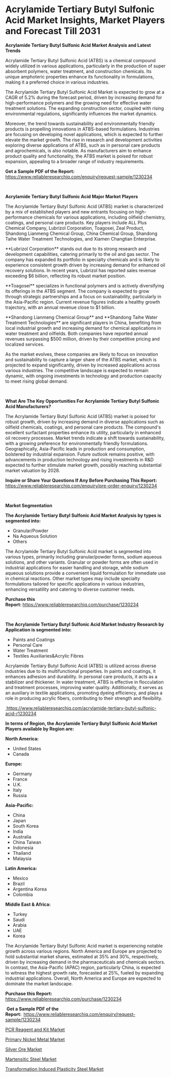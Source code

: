 <p><h1>Acrylamide Tertiary Butyl Sulfonic Acid Market Insights, Market Players and Forecast Till 2031</h1></p><p><strong>Acrylamide Tertiary Butyl Sulfonic Acid Market Analysis and Latest Trends</strong></p>
<p><p>Acrylamide Tertiary Butyl Sulfonic Acid (ATBS) is a chemical compound widely utilized in various applications, particularly in the production of super absorbent polymers, water treatment, and construction chemicals. Its unique amphoteric properties enhance its functionality in formulations, making it a preferred choice in various industries.</p><p>The Acrylamide Tertiary Butyl Sulfonic Acid Market is expected to grow at a CAGR of 5.2% during the forecast period, driven by increasing demand for high-performance polymers and the growing need for effective water treatment solutions. The expanding construction sector, coupled with rising environmental regulations, significantly influences the market dynamics. </p><p>Moreover, the trend towards sustainability and environmentally friendly products is propelling innovations in ATBS-based formulations. Industries are focusing on developing novel applications, which is expected to further elevate the market growth. The rise in research and development activities exploring diverse applications of ATBS, such as in personal care products and agrochemicals, is also notable. As manufacturers aim to enhance product quality and functionality, the ATBS market is poised for robust expansion, appealing to a broader range of industry requirements.</p></p>
<p><strong>Get a Sample PDF of the Report:&nbsp;</strong> <a href="https://www.reliableresearchiq.com/enquiry/request-sample/1230234?utm_campaign=1137&utm_medium=2&utm_source=Github&utm_content=ia&utm_term=10112024&utm_id=acrylamide-tertiary-butyl-sulfonic-acid">https://www.reliableresearchiq.com/enquiry/request-sample/1230234</a></p>
<p>&nbsp;</p>
<p><strong>Acrylamide Tertiary Butyl Sulfonic Acid Major Market Players</strong></p>
<p><p>The Acrylamide Tertiary Butyl Sulfonic Acid (ATBS) market is characterized by a mix of established players and new entrants focusing on high-performance chemicals for various applications, including oilfield chemistry, coatings, and personal care products. Key players include ALL Plus Chemical Company, Lubrizol Corporation, Toagosei, Zeal Product, Shandong Lianmeng Chemical Group, China Chemical Group, Shandong Taihe Water Treatment Technologies, and Xiamen Changtian Enterprise.</p><p>**Lubrizol Corporation** stands out due to its strong research and development capabilities, catering primarily to the oil and gas sector. The company has expanded its portfolio in specialty chemicals and is likely to experience consistent growth driven by increasing demand for enhanced oil recovery solutions. In recent years, Lubrizol has reported sales revenue exceeding $6 billion, reflecting its robust market position.</p><p>**Toagosei** specializes in functional polymers and is actively diversifying its offerings in the ATBS segment. The company is expected to grow through strategic partnerships and a focus on sustainability, particularly in the Asia-Pacific region. Current revenue figures indicate a healthy growth trajectory, with an annual revenue close to $1 billion.</p><p>**Shandong Lianmeng Chemical Group** and **Shandong Taihe Water Treatment Technologies** are significant players in China, benefiting from local industrial growth and increasing demand for chemical applications in water treatment and oilfields. Both companies have reported annual revenues surpassing $500 million, driven by their competitive pricing and localized services.</p><p>As the market evolves, these companies are likely to focus on innovation and sustainability to capture a larger share of the ATBS market, which is projected to expand significantly, driven by increased applications across various industries. The competitive landscape is expected to remain dynamic, with ongoing investments in technology and production capacity to meet rising global demand.</p></p>
<p>&nbsp;</p>
<p><strong>What Are The Key Opportunities For Acrylamide Tertiary Butyl Sulfonic Acid Manufacturers?</strong></p>
<p><p>The Acrylamide Tertiary Butyl Sulfonic Acid (ATBS) market is poised for robust growth, driven by increasing demand in diverse applications such as oilfield chemicals, coatings, and personal care products. The compound's excellent surfactant properties enhance its utility, particularly in enhanced oil recovery processes. Market trends indicate a shift towards sustainability, with a growing preference for environmentally friendly formulations. Geographically, Asia-Pacific leads in production and consumption, bolstered by industrial expansion. Future outlook remains positive, with advancements in production technology and rising investments in R&D expected to further stimulate market growth, possibly reaching substantial market valuation by 2028.</p></p>
<p><strong>Inquire or Share Your Questions If Any Before Purchasing This Report:</strong> <a href="https://www.reliableresearchiq.com/enquiry/pre-order-enquiry/1230234?utm_campaign=1137&utm_medium=2&utm_source=Github&utm_content=ia&utm_term=10112024&utm_id=acrylamide-tertiary-butyl-sulfonic-acid">https://www.reliableresearchiq.com/enquiry/pre-order-enquiry/1230234</a></p>
<p>&nbsp;</p>
<p><strong>Market Segmentation</strong></p>
<p><strong>The Acrylamide Tertiary Butyl Sulfonic Acid Market Analysis by types is segmented into:</strong></p>
<p><ul><li>Granular/Powder</li><li>Na Aqueous Solution</li><li>Others</li></ul></p>
<p><p>The Acrylamide Tertiary Butyl Sulfonic Acid market is segmented into various types, primarily including granular/powder forms, sodium aqueous solutions, and other variants. Granular or powder forms are often used in industrial applications for easier handling and storage, while sodium aqueous solutions provide a convenient liquid formulation for immediate use in chemical reactions. Other market types may include specialty formulations tailored for specific applications in various industries, enhancing versatility and catering to diverse customer needs.</p></p>
<p><strong>Purchase this Report:&nbsp;</strong><a href="https://www.reliableresearchiq.com/purchase/1230234?utm_campaign=1137&utm_medium=2&utm_source=Github&utm_content=ia&utm_term=10112024&utm_id=acrylamide-tertiary-butyl-sulfonic-acid">https://www.reliableresearchiq.com/purchase/1230234</a></p>
<p>&nbsp;</p>
<p><strong>The Acrylamide Tertiary Butyl Sulfonic Acid Market Industry Research by Application is segmented into:</strong></p>
<p><ul><li>Paints and Coatings</li><li>Personal Care</li><li>Water Treatment</li><li>Textiles Auxiliaries&Acrylic Fibres</li></ul></p>
<p><p>Acrylamide Tertiary Butyl Sulfonic Acid (ATBS) is utilized across diverse industries due to its multifunctional properties. In paints and coatings, it enhances adhesion and durability. In personal care products, it acts as a stabilizer and thickener. In water treatment, ATBS is effective in flocculation and treatment processes, improving water quality. Additionally, it serves as an auxiliary in textile applications, promoting dyeing efficiency, and plays a role in producing acrylic fibers, contributing to their strength and flexibility.</p></p>
<p><a href="https://www.reliableresearchiq.com/acrylamide-tertiary-butyl-sulfonic-acid-r1230234?utm_campaign=1137&utm_medium=2&utm_source=Github&utm_content=ia&utm_term=10112024&utm_id=acrylamide-tertiary-butyl-sulfonic-acid">&nbsp;https://www.reliableresearchiq.com/acrylamide-tertiary-butyl-sulfonic-acid-r1230234</a></p>
<p><strong>In terms of Region, the Acrylamide Tertiary Butyl Sulfonic Acid Market Players available by Region are:</strong></p>
<p>
    <p> <strong> North America: </strong>
        <ul>
            <li>United States</li>
            <li>Canada</li>
        </ul>
        </p> 
    <p> <strong> Europe: </strong>
        <ul>
            <li>Germany</li>
            <li>France</li>
            <li>U.K.</li>
            <li>Italy</li>
            <li>Russia</li>
        </ul>
        </p> 
    <p> <strong> Asia-Pacific: </strong>
        <ul>
            <li>China</li>
            <li>Japan</li>
            <li>South Korea</li>
            <li>India</li>
            <li>Australia</li>
            <li>China Taiwan</li>
            <li>Indonesia</li>
            <li>Thailand</li>
            <li>Malaysia</li>
        </ul>
        </p> 
    <p> <strong> Latin America: </strong>
        <ul>
            <li>Mexico</li>
            <li>Brazil</li>
            <li>Argentina Korea</li>
            <li>Colombia</li>
        </ul>
        </p> 
    <p> <strong> Middle East & Africa: </strong>
        <ul>
            <li>Turkey</li>
            <li>Saudi</li>
            <li>Arabia</li>
            <li>UAE</li>
            <li>Korea</li>
        </ul>
    </p>
    </p>
<p><p>The Acrylamide Tertiary Butyl Sulfonic Acid market is experiencing notable growth across various regions. North America and Europe are projected to hold substantial market shares, estimated at 35% and 30%, respectively, driven by increasing demand in the pharmaceuticals and chemicals sectors. In contrast, the Asia-Pacific (APAC) region, particularly China, is expected to witness the highest growth rate, forecasted at 25%, fueled by expanding industrial applications. Overall, North America and Europe are expected to dominate the market landscape.</p></p>
<p><strong>Purchase this Report: </strong><a href="https://www.reliableresearchiq.com/purchase/1230234?utm_campaign=1137&utm_medium=2&utm_source=Github&utm_content=ia&utm_term=10112024&utm_id=acrylamide-tertiary-butyl-sulfonic-acid">https://www.reliableresearchiq.com/purchase/1230234</a></p>
<p>&nbsp;<strong>Get a Sample PDF of the Report:&nbsp;&nbsp;</strong><a href="https://www.reliableresearchiq.com/enquiry/request-sample/1230234?utm_campaign=1137&utm_medium=2&utm_source=Github&utm_content=ia&utm_term=10112024&utm_id=acrylamide-tertiary-butyl-sulfonic-acid">https://www.reliableresearchiq.com/enquiry/request-sample/1230234</a></p>
<p><strong></strong></p>
<p><p><a href="https://issuu.com/reportprime-2/docs/pcr-reagent-and-kit-market-size-203_c0af6a91059c3c?utm_campaign=1137&utm_medium=2&utm_source=Github&utm_content=ia&utm_term=10112024&utm_id=acrylamide-tertiary-butyl-sulfonic-acid">PCR Reagent and Kit Market</a></p><p><a href="https://www.linkedin.com/pulse/primary-nickel-metal-industry-sector-market-dynamics-nf0ae?utm_campaign=1137&utm_medium=2&utm_source=Github&utm_content=ia&utm_term=10112024&utm_id=acrylamide-tertiary-butyl-sulfonic-acid">Primary Nickel Metal Market</a></p><p><a href="https://www.linkedin.com/pulse/silver-ore-market-research-report-2024-2031-byresearch-b2cne?utm_campaign=1137&utm_medium=2&utm_source=Github&utm_content=ia&utm_term=10112024&utm_id=acrylamide-tertiary-butyl-sulfonic-acid">Silver Ore Market</a></p><p><a href="https://github.com/chaschadedn/Market-Research-Report-List-1/blob/main/martensitic-steel-market.md?utm_campaign=1137&utm_medium=2&utm_source=Github&utm_content=ia&utm_term=10112024&utm_id=acrylamide-tertiary-butyl-sulfonic-acid">Martensitic Steel Market</a></p><p><a href="https://github.com/kyleetroxilbu/Market-Research-Report-List-1/blob/main/transformation-induced-plasticity-steel-market.md?utm_campaign=1137&utm_medium=2&utm_source=Github&utm_content=ia&utm_term=10112024&utm_id=acrylamide-tertiary-butyl-sulfonic-acid">Transformation Induced Plasticity Steel Market</a></p></p>